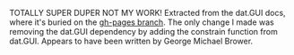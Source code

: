 TOTALLY SUPER DUPER NOT MY WORK! Extracted from the dat.GUI docs, where it's buried on the [gh-pages branch](https://github.com/dataarts/dat.gui/blob/gh-pages/docs/demo.js). The only change I made was removing the dat.GUI dependency by adding the constrain function from dat.GUI. Appears to have been written by George Michael Brower.